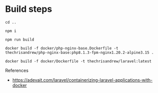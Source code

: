 # Build steps

```
cd ..
```

```
npm i
```

```
npm run build
```

```
docker build -f docker/php-nginx-base.Dockerfile -t thechrisandrew/php-nginx-base:php8.1.3-fpm-nginx1.20.2-alpine3.15 .
```

```
docker build -f docker/Dockerfile -t thechrisandrew/laravel:latest
```

References
- https://adevait.com/laravel/containerizing-laravel-applications-with-docker
